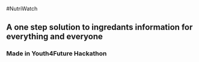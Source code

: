 #NutriWatch
## A one step solution to ingredants information for everything and everyone 
### Made in Youth4Future Hackathon
